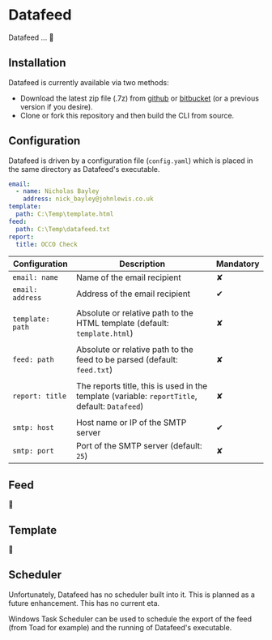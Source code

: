 # Datafeed
Datafeed ... :construction:

## Installation
Datafeed is currently available via two methods:

+ Download the latest zip file (.7z) from [github][0] or [bitbucket][1] (or a
  previous version if you desire).
+ Clone or fork this repository and then build the CLI from source.

## Configuration
Datafeed is driven by a configuration file (`config.yaml`) which is placed
in the same directory as Datafeed's executable.

``` yaml
email:
  - name: Nicholas Bayley
    address: nick_bayley@johnlewis.co.uk
template:
  path: C:\Temp\template.html
feed:
  path: C:\Temp\datafeed.txt
report:
  title: OCCO Check
```

| Configuration | Description | Mandatory |
| ------------- | ----------- | --------- |
| `email: name` | Name of the email recipient | ✘ |
| `email: address` | Address of the email recipient | ✔ |
||||
| `template: path` | Absolute or relative path to the HTML template (default: `template.html`) | ✘ |
||||
| `feed: path` | Absolute or relative path to the feed to be parsed (default: `feed.txt`) | ✘ |
||||
| `report: title` | The reports title, this is used in the template (variable: `reportTitle`, default: `Datafeed`) | ✘ |
||||
| `smtp: host` | Host name or IP of the SMTP server | ✔ |
| `smtp: port` | Port of the SMTP server (default: `25`) | ✘ |

## Feed
:construction:

## Template
:construction:

## Scheduler
Unfortunately, Datafeed has no scheduler built into it. This is planned as a
future enhancement. This has no current eta.

Windows Task Scheduler can be used to schedule the export of the feed (from
  Toad for example) and the running of Datafeed's executable.

[0]: https://github.com/jlpmp-dev/datafeed/releases
[1]: https://bitbucket.org/JLPMPDev/datafeed/downloads

